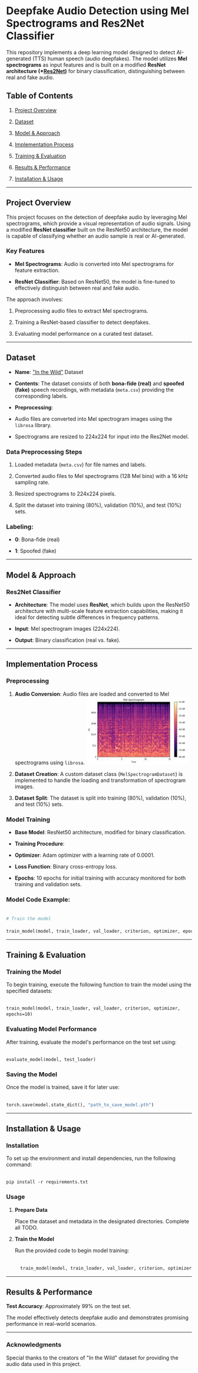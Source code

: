 


# **Deepfake Audio Detection using Mel Spectrograms and Res2Net Classifier**

  

This repository implements a deep learning model designed to detect AI-generated (TTS) human speech (audio deepfakes). The model utilizes **Mel spectrograms** as input features and is built on a modified **ResNet architecture (\*[Res2Net](https://ieeexplore.ieee.org/abstract/document/9413828))** for binary classification, distinguishing between real and fake audio.

  

## **Table of Contents**

1. [Project Overview](#project-overview)

2. [Dataset](#dataset)

3. [Model & Approach](#model-approach)

4. [Implementation Process](#implementation-process)

5. [Training & Evaluation](#training-evaluation)

6. [Results & Performance](#results-performance)

7. [Installation & Usage](#installation-usage)

  

---

  

## **Project Overview**

  

This project focuses on the detection of deepfake audio by leveraging Mel spectrograms, which provide a visual representation of audio signals. Using a modified **ResNet classifier** built on the ResNet50 architecture, the model is capable of classifying whether an audio sample is real or AI-generated.

  

### **Key Features**

-  **Mel Spectrograms**: Audio is converted into Mel spectrograms for feature extraction.

-  **ResNet Classifier**: Based on ResNet50, the model is fine-tuned to effectively distinguish between real and fake audio.

  

The approach involves:

1. Preprocessing audio files to extract Mel spectrograms. 

2. Training a ResNet-based classifier to detect deepfakes.

3. Evaluating model performance on a curated test dataset.

  

---

  

## **Dataset**

  

-  **Name**: ["In the Wild"](https://deepfake-total.com/in_the_wild) Dataset

-  **Contents**: The dataset consists of both **bona-fide (real)** and **spoofed (fake)** speech recordings, with metadata (`meta.csv`) providing the corresponding labels.

-  **Preprocessing**:

- Audio files are converted into Mel spectrogram images using the `librosa` library.

- Spectrograms are resized to 224x224 for input into the Res2Net model.

  

### **Data Preprocessing Steps**

1. Loaded metadata (`meta.csv`) for file names and labels.

2. Converted audio files to Mel spectrograms (128 Mel bins) with a 16 kHz sampling rate.

3. Resized spectrograms to 224x224 pixels.

4. Split the dataset into training (80%), validation (10%), and test (10%) sets.

  

### **Labeling**:

-  **0**: Bona-fide (real)

-  **1**: Spoofed (fake)

  

---

  

## **Model & Approach**

  

### **Res2Net Classifier**

  

-  **Architecture**: The model uses **ResNet**, which builds upon the ResNet50 architecture with multi-scale feature extraction capabilities, making it ideal for detecting subtle differences in frequency patterns.

-  **Input**: Mel spectrogram images (224x224).

-  **Output**: Binary classification (real vs. fake).

  



  

---

  

## **Implementation Process**

  

### **Preprocessing**

  

1.  **Audio Conversion**: Audio files are loaded and converted to Mel spectrograms using `librosa`. ![Mel Spectrogram](mel_spectrogram.jpg)


2.  **Dataset Creation**: A custom dataset class (`MelSpectrogramDataset`) is implemented to handle the loading and transformation of spectrogram images.

3.  **Dataset Split**: The dataset is split into training (80%), validation (10%), and test (10%) sets.

  

### **Model Training**

  

-  **Base Model**: ResNet50 architecture, modified for binary classification.

-  **Training Procedure**:

-  **Optimizer**: Adam optimizer with a learning rate of 0.0001.

-  **Loss Function**: Binary cross-entropy loss.

-  **Epochs**: 10 epochs for initial training with accuracy monitored for both training and validation sets.

  

### **Model Code Example**:

  

```python

# Train the model

train_model(model, train_loader, val_loader, criterion, optimizer, epochs=10)

```

  ---

## Training & Evaluation

### Training the Model

  

To begin training, execute the following function to train the model using the specified datasets:

  

```pyhton

train_model(model, train_loader, val_loader, criterion, optimizer, epochs=10)

```

  

### Evaluating Model Performance

  

After training, evaluate the model's performance on the test set using:

```pyhton

evaluate_model(model, test_loader)

```

### Saving the Model

  

Once the model is trained, save it for later use:

```python

torch.save(model.state_dict(), "path_to_save_model.pth")

```

  ---

## Installation & Usage

### Installation

  

To set up the environment and install dependencies, run the following command:

```pyhton

pip install -r requirements.txt

```

### **Usage**

  

1.  **Prepare Data**

    Place the dataset and metadata in the designated directories.
    Complete all TODO.
  

2.  **Train the Model**

      Run the provided code to begin model training:

  

    ```python

      train_model(model, train_loader, val_loader, criterion, optimizer, epochs=10)

     ```

---  

## Results & Performance

  

**Test Accuracy**: Approximately 99% on the test set.

  

The model effectively detects deepfake audio and demonstrates promising performance in real-world scenarios.

  
---
### Acknowledgments

  

Special thanks to the creators of "In the Wild" dataset for providing the audio data used in this project.
